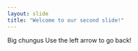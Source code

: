 ```yaml
---
layout: slide
title: "Welcome to our second slide!"
---
```

Big chungus
Use the left arrow to go back!
